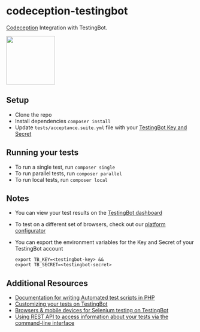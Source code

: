 # codeception-testingbot
[Codeception](http://codeception.com) Integration with TestingBot.

<img src="http://codeception.com/images/logo.svg" width=130 height=130 />


## Setup
* Clone the repo
* Install dependencies `composer install`
* Update `tests/acceptance.suite.yml` file with your [TestingBot Key and Secret](https://testingbot.com/members/user/edit)

## Running your tests
* To run a single test, run `composer single`
* To run parallel tests, run `composer parallel`
* To run local tests, run `composer local`

## Notes
* You can view your test results on the [TestingBot dashboard](https://testingbot.com/members)
* To test on a different set of browsers, check out our [platform configurator](https://testingbot.com/support/getting-started/browsers.html)
* You can export the environment variables for the Key and Secret of your TestingBot account
  
  ```
  export TB_KEY=<testingbot-key> &&
  export TB_SECRET=<testingbot-secret>
  ```
  
## Additional Resources
* [Documentation for writing Automated test scripts in PHP](https://testingbot.com/support/getting-started/php.html)
* [Customizing your tests on TestingBot](https://testingbot.com/support/other/test-options)
* [Browsers & mobile devices for Selenium testing on TestingBot](https://testingbot.com/support/getting-started/browsers.html)
* [Using REST API to access information about your tests via the command-line interface](https://testingbot.com/support/api)
